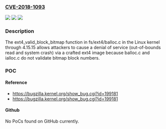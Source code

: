 ### [CVE-2018-1093](https://cve.mitre.org/cgi-bin/cvename.cgi?name=CVE-2018-1093)
![](https://img.shields.io/static/v1?label=Product&message=Linux%20kernel%20through%20version%204.15&color=blue)
![](https://img.shields.io/static/v1?label=Version&message=%3D%20Linux%20kernel%20through%20version%204.15%20&color=brighgreen)
![](https://img.shields.io/static/v1?label=Vulnerability&message=out-of-bounds%20read&color=brighgreen)

### Description

The ext4_valid_block_bitmap function in fs/ext4/balloc.c in the Linux kernel through 4.15.15 allows attackers to cause a denial of service (out-of-bounds read and system crash) via a crafted ext4 image because balloc.c and ialloc.c do not validate bitmap block numbers.

### POC

#### Reference
- https://bugzilla.kernel.org/show_bug.cgi?id=199181
- https://bugzilla.kernel.org/show_bug.cgi?id=199181

#### Github
No PoCs found on GitHub currently.

